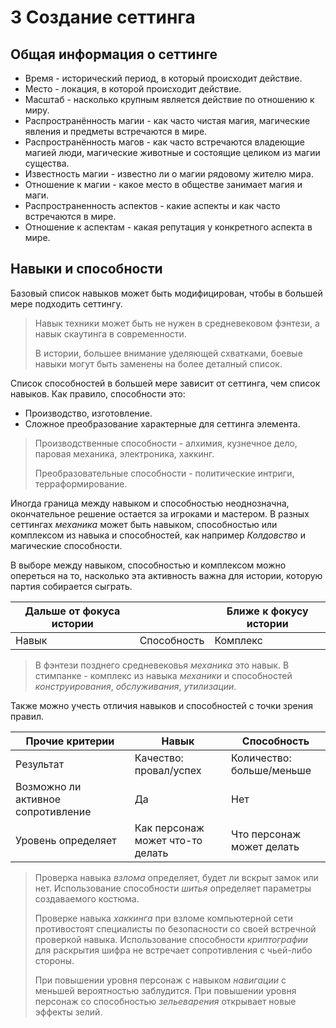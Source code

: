 # 3 Создание сеттинга

## Общая информация о сеттинге

- Время - исторический период, в который происходит действие.
- Место - локация, в которой происходит действие.
- Масштаб - насколько крупным является действие по отношению к миру.
- Распространённость магии - как часто чистая магия, магические явления и предметы встречаются в мире.
- Распространённость магов - как часто встречаются владеющие магией люди, магические животные и состоящие целиком из магии существа.
- Известность магии - известно ли о магии рядовому жителю мира.
- Отношение к магии - какое место в обществе занимает магия и маги.
- Распространенность аспектов - какие аспекты и как часто встречаются в мире.
- Отношение к аспектам - какая репутация у конкретного аспекта в мире.

## Навыки и способности

Базовый список навыков может быть модифицирован, чтобы в большей мере подходить сеттингу.

>Навык техники может быть не нужен в средневековом фэнтези, а навык скаутинга в современности.
>
>В истории, большее внимание уделяющей схватками, боевые навыки могут быть заменены на более деталный список.

Список способностей в большей мере зависит от сеттинга, чем список навыков. Как правило, способности это:
- Производство, изготовление.
- Сложное преобразование характерные для сеттинга элемента.

>Производственные способности - алхимия, кузнечное дело, паровая механика, электроника, хаккинг.
>
>Преобразовательные способности - политические интриги, терраформирование.

Иногда граница между навыком и способностью неоднозначна, окончательное решение остается за игроками и мастером.
В разных сеттингах _механика_ может быть навыком, способностью или комплексом из навыка и способностей,
как например _Колдовство_ и магические способности.

В выборе между навыком, способностью и комплексом можно опереться на то, насколько эта активность важна для истории,
которую партия собирается сыграть.

Дальше от фокуса истории | | Ближе к фокусу истории
---|---|---
Навык | Способность | Комплекс

>В фэнтези позднего средневековья _механика_ это навык.
>В стимпанке - комплекс из навыка _механики_ и способностей _конструирования_, _обслуживания_, _утилизации_.

Также можно учесть отличия навыков и способностей с точки зрения правил.

Прочие критерии | Навык | Способность
---|---|---
Результат | Качество: провал/успех | Количество: больше/меньше
Возможно ли активное сопротивление | Да | Нет
Уровень определяет | Как персонаж может что-то делать | Что персонаж может делать

>Проверка навыка _взлома_ определяет, будет ли вскрыт замок или нет.
>Использование способности _шитья_ определяет параметры создаваемого костюма.
>
>Проверке навыка _хаккинга_ при взломе компьютерной сети противостоят специалисты по безопасности со своей встречной проверкой навыка.
>Использование способности _криптографии_ для раскрытия шифра не встречает сопротивления с чьей-либо стороны.
>
>При повышении уровня персонаж с навыком _навигации_ с меньшей вероятностью заблудится.
>При повышении уровня персонаж со способностью _зельеварения_ открывает новые эффекты зелий.
